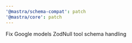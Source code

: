 ```yaml
---
'@mastra/schema-compat': patch
'@mastra/core': patch
---
```


Fix Google models ZodNull tool schema handling
